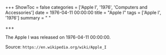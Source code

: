 +++
ShowToc = false
categories = ['Apple I', '1976', 'Computers and Accessories']
date = 1976-04-11 00:00:00
title = "Apple I"
tags = ['Apple I', '1976']
summary = " "

+++

The Apple I was released on 1976-04-11 00:00:00.

Source: `https://en.wikipedia.org/wiki/Apple_I`


